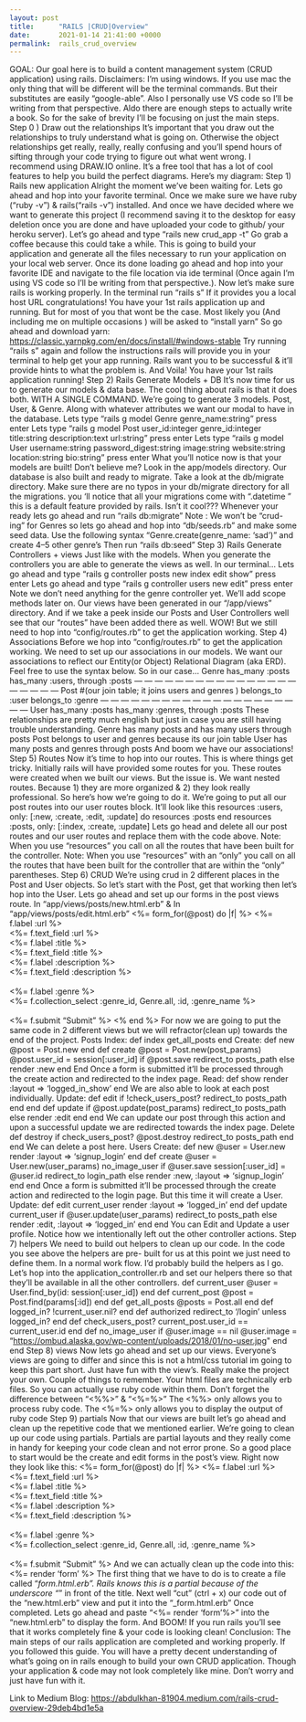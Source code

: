 ```yaml
---
layout: post
title:      "RAILS |CRUD|Overview"
date:       2021-01-14 21:41:00 +0000
permalink:  rails_crud_overview
---
```



GOAL:
Our goal here is to build a content management system (CRUD application) using rails.
Disclaimers:
I’m using windows. If you use mac the only thing that will be different will be the terminal commands. But their substitutes are easily “google-able”. Also I personally use VS code so I’ll be writing from that perspective. Aldo there are enough steps to actually write a book. So for the sake of brevity I’ll be focusing on just the main steps.
Step 0 ) Draw out the relationships
It’s important that you draw out the relationships to truly understand what is going on. Otherwise the object relationships get really, really, really confusing and you’ll spend hours of sifting through your code trying to figure out what went wrong.
I recommend using DRAW.IO online. It’s a free tool that has a lot of cool features to help you build the perfect diagrams.
Here’s my diagram:
Step 1) Rails new application
Alright the moment we’ve been waiting for. Lets go ahead and hop into your favorite terminal.
Once we make sure we have ruby (“ruby -v”) & rails(“rails -v”) installed. And once we have decided where we want to generate this project (I recommend saving it to the desktop for easy deletion once you are done and have uploaded your code to github/ your heroku server).
Let’s go ahead and type “rails new crud_app -t”
Go grab a coffee because this could take a while.
This is going to build your application and generate all the files necessary to run your application on your local web server.
Once its done loading go ahead and hop into your favorite IDE and navigate to the file location via ide terminal (Once again I’m using VS code so I’ll be writing from that perspective.).
Now let’s make sure rails is working properly.
In the terminal run “rails s”
If it provides you a local host URL congratulations! You have your 1st rails application up and running. But for most of you that wont be the case. Most likely you (And including me on multiple occasions ) will be asked to “install yarn”
So go ahead and download yarn: https://classic.yarnpkg.com/en/docs/install/#windows-stable
Try running “rails s” again and follow the instructions rails will provide you in your terminal to help get your app running. Rails want you to be successful & it’ll provide hints to what the problem is.
And Voila! You have your 1st rails application running!
Step 2) Rails Generate Models + DB
It’s now time for us to generate our models & data base. The cool thing about rails is that it does both. WITH A SINGLE COMMAND. We’re going to generate 3 models. Post, User, & Genre. Along with whatever attributes we want our modal to have in the database.
Lets type “rails g model Genre genre_name:string” press enter
Lets type “rails g model Post user_id:integer genre_id:integer title:string description:text url:string” press enter
Lets type “rails g model User username:string password_digest:string image:string website:string location:string bio:string” press enter
What you’ll notice now is that your models are built! Don’t believe me? Look in the app/models directory. Our database is also built and ready to migrate. Take a look at the db/migrate directory.
Make sure there are no typos in your db/migrate directory for all the migrations. you ‘ll notice that all your migrations come with “.datetime ” this is a default feature provided by rails. Isn’t it cool???
Whenever your ready lets go ahead and run “rails db:migrate”
Note : We won’t be “crud-ing” for Genres so lets go ahead and hop into “db/seeds.rb” and make some seed data.
Use the following syntax “Genre.create(genre_name: ‘sad’)” and create 4–5 other genre’s
Then run “rails db:seed”
Step 3) Rails Generate Controllers + views
Just like with the models. When you generate the controllers you are able to generate the views as well. In our terminal…
Lets go ahead and type “rails g controller posts new index edit show” press enter
Lets go ahead and type “rails g controller users new edit” press enter
Note we don’t need anything for the genre controller yet. We’ll add scope methods later on.
Our views have been generated in our “/app/views” directory. And if we take a peek inside our Posts and User Controllers well see that our “routes” have been added there as well. WOW!
But we still need to hop into “config/routes.rb” to get the application working.
Step 4) Associations
Before we hop into “config/routes.rb” to get the application working. We need to set up our associations in our models. We want our associations to reflect our Entity(or Object) Relational Diagram (aka ERD). Feel free to use the syntax below. So in our case…
Genre
has_many :posts
has_many :users, through :posts
— — — — — — — — — — — — — — — — — — — — —
Post #(our join table; it joins users and genres )
belongs_to :user
belongs_to :genre
— — — — — — — — — — — — — — — — — — — — —
User
has_many :posts
has_many :genres, through :posts
These relationships are pretty much english but just in case you are still having trouble understanding.
Genre has many posts and has many users through posts
Post belongs to user and genres because its our join table
User has many posts and genres through posts
And boom we have our associations!
Step 5) Routes
Now it’s time to hop into our routes. This is where things get tricky. Initially rails will have provided some routes for you. These routes were created when we built our views. But the issue is. We want nested routes. Because 1) they are more organized & 2) they look really professional. So here’s how we’re going to do it. We’re going to put all our post routes into our user routes block. It’ll look like this
resources :users, only: [:new, :create, :edit, :update] do
resources :posts
end
resources :posts, only: [:index, :create, :update]
Lets go head and delete all our post routes and our user routes and replace them with the code above.
Note: When you use “resources” you call on all the routes that have been built for the controller.
Note: When you use “resources” with an “only” you call on all the routes that have been built for the controller that are within the “only” parentheses.
Step 6) CRUD
We’re using crud in 2 different places in the Post and User objects. So let’s start with the Post, get that working then let’s hop into the User.
Lets go ahead and set up our forms in the post views route.
In “app/views/posts/new.html.erb”
&
In “app/views/posts/edit.html.erb”
<%= form_for(@post) do |f| %>
<%= f.label :url %><br>
<%= f.text_field :url %><br>
<%= f.label :title %><br>
<%= f.text_field :title %><br>
<%= f.label :description %><br>
<%= f.text_field :description %><br><br>
<%= f.label :genre %><br>
<%= f.collection_select :genre_id, Genre.all, :id, :genre_name %><br><br>
<%= f.submit “Submit” %>
<% end %>
For now we are going to put the same code in 2 different views but we will refractor(clean up) towards the end of the project.
Posts
Index:
def index
get_all_posts
end
Create:
def new
@post = Post.new
end
def create
@post = Post.new(post_params)
@post.user_id = session[:user_id]
if @post.save
redirect_to posts_path
else
render :new
end
End
Once a form is submitted it’ll be processed through the create action and redirected to the index page.
Read:
def show
render :layout => ‘logged_in_show’
end
We are also able to look at each post individually.
Update:
def edit
if !check_users_post?
redirect_to posts_path
end
end
def update
if @post.update(post_params)
redirect_to posts_path
else
render :edit
end
end
We can update our post through this action and upon a successful update we are redirected towards the index page.
Delete
def destroy
if check_users_post?
@post.destroy
redirect_to posts_path
end
end
We can delete a post here.
Users
Create:
def new
@user = User.new
render :layout => ‘signup_login’
end
def create
@user = User.new(user_params)
no_image_user
if @user.save
session[:user_id] = @user.id
redirect_to login_path
else
render :new, :layout => ‘signup_login’
end
end
Once a form is submitted it’ll be processed through the create action and redirected to the login page. But this time it will create a User.
Update:
def edit
current_user
render :layout => ‘logged_in’
end
def update
current_user
if @user.update(user_params)
redirect_to posts_path
else
render :edit, :layout => ‘logged_in’
end
end
You can Edit and Update a user profile.
Notice how we intentionally left out the other controller actions.
Step 7) helpers
We need to build out helpers to clean up our code. In the code you see above the helpers are pre- built for us at this point we just need to define them. In a normal work flow. I’d probably build the helpers as I go.
Let’s hop into the application_controller.rb and set our helpers there so that they’ll be available in all the other controllers.
def current_user
@user = User.find_by(id: session[:user_id])
end
def current_post
@post = Post.find(params[:id])
end
def get_all_posts
@posts = Post.all
end
def logged_in?
!current_user.nil?
end
def authorized
redirect_to ‘/login’ unless logged_in?
end
def check_users_post?
current_post.user_id == current_user.id
end
def no_image_user
if @user.image == nil
@user.image = “https://ombud.alaska.gov/wp-content/uploads/2018/01/no-user.jpg"
end
end
Step 8) views
Now lets go ahead and set up our views. Everyone’s views are going to differ and since this is not a html/css tutorial im going to keep this part short. Just have fun with the view’s. Really make the project your own.
Couple of things to remember.
Your html files are technically erb files. So you can actually use ruby code within them.
Don’t forget the difference between “<%%>” & “<%=%>”
The <%%> only allows you to process ruby code.
The <%=%> only allows you to display the output of ruby code
Step 9) partials
Now that our views are built let’s go ahead and clean up the repetitive code that we mentioned earlier. We’re going to clean up our code using partials. Partials are partial layouts and they really come in handy for keeping your code clean and not error prone. So a good place to start would be the create and edit forms in the post’s view.
Right now they look like this:
<%= form_for(@post) do |f| %>
<%= f.label :url %><br>
<%= f.text_field :url %><br>
<%= f.label :title %><br>
<%= f.text_field :title %><br>
<%= f.label :description %><br>
<%= f.text_field :description %><br><br>
<%= f.label :genre %><br>
<%= f.collection_select :genre_id, Genre.all, :id, :genre_name %><br><br>
<%= f.submit “Submit” %>
And we can actually clean up the code into this:
<%= render ‘form’ %>
The first thing that we have to do is to create a file called “_form.html.erb”. Rails knows this is a partial because of the underscore “_” in front of the title.
Next well “cut” (ctrl + x) our code out of the “new.html.erb” view and put it into the “_form.html.erb”
Once completed. Lets go ahead and paste “<%= render ‘form’%>” into the “new.html.erb” to display the form. And BOOM! If you run rails you’ll see that it works completely fine & your code is looking clean!
Conclusion:
The main steps of our rails application are completed and working properly. If you followed this guide. You will have a pretty decent understanding of what’s going on in rails enough to build your own CRUD application. Though your application & code may not look completely like mine. Don’t worry and just have fun with it.


Link to Medium Blog: https://abdulkhan-81904.medium.com/rails-crud-overview-29deb4bd1e5a
